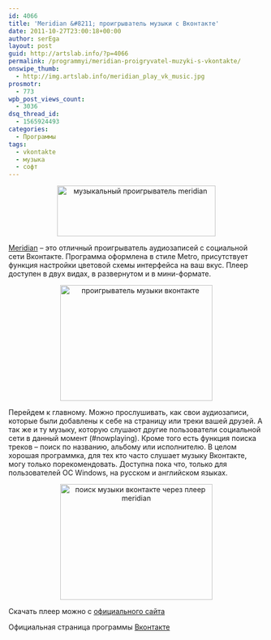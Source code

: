```yaml
---
id: 4066
title: 'Meridian &#8211; проигрыватель музыки с Вконтакте'
date: 2011-10-27T23:00:18+00:00
author: serEga
layout: post
guid: http://artslab.info/?p=4066
permalink: /programmyi/meridian-proigryvatel-muzyki-s-vkontakte/
onswipe_thumb:
  - http://img.artslab.info/meridian_play_vk_music.jpg
prosmotr:
  - 773
wpb_post_views_count:
  - 3036
dsq_thread_id:
  - 1565924493
categories:
  - Программы
tags:
  - vkontakte
  - музыка
  - софт
---
```

<center>
  <img src="http://img.artslab.info/meridian_music_player.jpg" alt="музыкальный проигрыватель meridian" title="meridian_music_player" width="312" height="100" class="alignnone size-full wp-image-4076" srcset="http://img.artslab.info/meridian_music_player.jpg 312w, http://img.artslab.info/meridian_music_player-300x96.jpg 300w" sizes="(max-width: 312px) 100vw, 312px" />
</center>

[Meridian](http://meridianvk.com/ru/) &#8211; это отличный проигрыватель аудиозаписей с социальной сети Вконтакте. Программа оформлена в стиле Metro, присутствует функция настройки цветовой схемы интерфейса на ваш вкус. Плеер доступен в двух видах, в развернутом и в мини-формате.

<center>
  <a href="http://img.artslab.info/meridian_play_vk_music.jpg"><img src="http://img.artslab.info/meridian_play_vk_music-300x228.jpg" alt="проигрыватель музыки вконтакте" title="meridian_play_vk_music" width="300" height="228" class="alignnone size-medium wp-image-4067" /></a>
</center>

Перейдем к главному. Можно прослушивать, как свои аудиозаписи, которые были добавлены к себе на страницу или треки вашей друзей. А так же и ту музыку, которую слушают другие пользователи социальной сети в данный момент (#nowplaying). Кроме того есть функция поиска треков &#8211; поиск по названию, альбому или исполнителю. В целом хорошая программка, для тех кто часто слушает музыку Вконтакте, могу только порекомендовать. Доступна пока что, только для пользователей ОС Windows, на русском и английском языках.

<center>
  <a href="http://img.artslab.info/meridian_search_vk_music.jpg"><img src="http://img.artslab.info/meridian_search_vk_music-300x228.jpg" alt="поиск музыки вконтакте через плеер meridian" title="meridian_search_vk_music" width="300" height="228" class="alignnone size-medium wp-image-4068" srcset="http://img.artslab.info/meridian_search_vk_music-300x228.jpg 300w, http://img.artslab.info/meridian_search_vk_music.jpg 638w" sizes="(max-width: 300px) 100vw, 300px" /></a>
</center>

Скачать плеер можно с [официального сайта](http://meridianvk.com/ru/)
  
Официальная страница программы [Вконтакте](http://vkontakte.ru/meridianvk)
